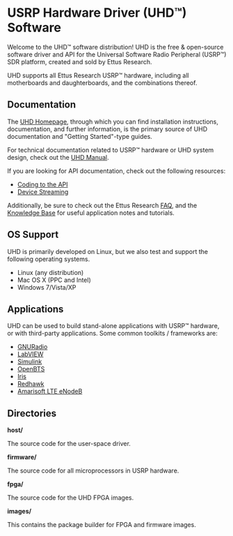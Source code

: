USRP Hardware Driver (UHD™) Software
========================================

Welcome to the UHD™ software distribution! UHD is the free & open-source
software driver and API for the Universal Software Radio Peripheral (USRP™) SDR
platform, created and sold by Ettus Research.

UHD supports all Ettus Research USRP™ hardware, including all motherboards and
daughterboards, and the combinations thereof.

## Documentation

The [UHD Homepage](http://code.ettus.com/redmine/ettus/projects/uhd/wiki),
through which you can find installation instructions, documentation, and further
information, is the primary source of UHD documentation and "Getting
Started"-type guides.

For technical documentation related to USRP™ hardware or UHD system
design, check out the [UHD Manual](http://files.ettus.com/manual/).

If you are looking for API documentation, check out the following resources:

* [Coding to the API](http://files.ettus.com/manual/page_coding.html)
* [Device Streaming](http://files.ettus.com/manual/page_stream.html)

Additionally, be sure to check out the Ettus Research
[FAQ](http://www.ettus.com/kb/detail/frequently-asked-questions), and the
[Knowledge Base](http://www.ettus.com/kb) for useful application notes and
tutorials.

## OS Support

UHD is primarily developed on Linux, but we also test and support the following
operating systems.

* Linux (any distribution)
* Mac OS X (PPC and Intel)
* Windows 7/Vista/XP

## Applications

UHD can be used to build stand-alone applications with USRP™ hardware, or with
third-party applications. Some common toolkits / frameworks are:

* [GNURadio](http://code.ettus.com/redmine/ettus/projects/uhd/wiki/GNU_Radio_UHD)
* [LabVIEW](http://www.ni.com/download/ni-usrp-1.3/4711/en/)
* [Simulink](http://www.mathworks.com/discovery/sdr/usrp.html)
* [OpenBTS](http://wush.net/trac/rangepublic/wiki/BuildInstallRun)
* [Iris](http://www.softwareradiosystems.com/redmine/projects/iris/wiki)
* [Redhawk](https://github.com/redhawksdr)
* [Amarisoft LTE eNodeB](http://www.amarisoft.com/?p=amarilte)

## Directories

__host/__

The source code for the user-space driver.

__firmware/__

The source code for all microprocessors in USRP hardware.

__fpga/__

The source code for the UHD FPGA images.

__images/__

This contains the package builder for FPGA and firmware images.

